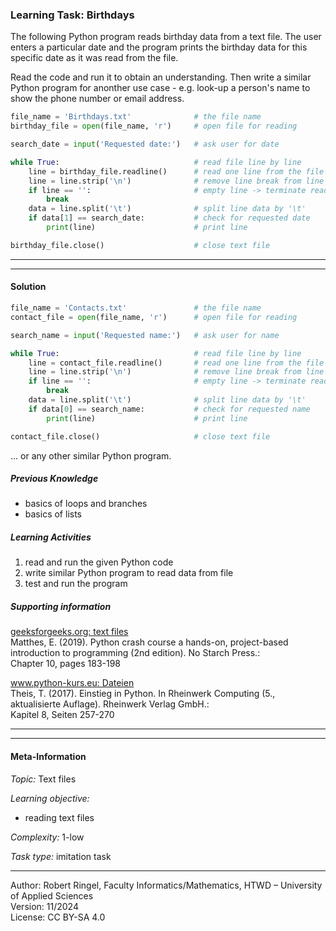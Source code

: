 ### Learning Task: Birthdays

The following Python program reads birthday data from a text file. The user
enters a particular date and the program prints the birthday data for this
specific date as it was read from the file.

Read the code and run it to obtain an understanding. Then write a similar
Python program for anonther use case - e.g. look-up a person's name to show the
phone number or email address.

``` python
file_name = 'Birthdays.txt'              # the file name
birthday_file = open(file_name, 'r')     # open file for reading

search_date = input('Requested date:')   # ask user for date

while True:                              # read file line by line
    line = birthday_file.readline()      # read one line from the file
    line = line.strip('\n')              # remove line break from line data
    if line == '':                       # empty line -> terminate reading
        break
    data = line.split('\t')              # split line data by '\t'
    if data[1] == search_date:           # check for requested date
        print(line)                      # print line

birthday_file.close()                    # close text file
```

---------------------------------------
---------------------------------------

#### Solution

``` python
file_name = 'Contacts.txt'               # the file name
contact_file = open(file_name, 'r')      # open file for reading

search_name = input('Requested name:')   # ask user for name

while True:                              # read file line by line
    line = contact_file.readline()       # read one line from the file
    line = line.strip('\n')              # remove line break from line data
    if line == '':                       # empty line -> terminate reading
        break
    data = line.split('\t')              # split line data by '\t'
    if data[0] == search_name:           # check for requested name
        print(line)                      # print line

contact_file.close()                     # close text file
```
... or any other similar Python program.

##### Previous Knowledge

- basics of loops and branches
- basics of lists
  
##### Learning Activities

1) read and run the given Python code
2) write similar Python program to read data from file
3) test and run the program

##### Supporting information

[geeksforgeeks.org: text files](https://www.geeksforgeeks.org/reading-writing-text-files-python/)  
Matthes, E. (2019). Python crash course a hands-on, project-based introduction to programming (2nd edition). No Starch Press.:  
Chapter 10, pages 183-198  

[www.python-kurs.eu: Dateien](https://www.python-kurs.eu/python3_dateien.php)  
Theis, T. (2017). Einstieg in Python. In Rheinwerk Computing (5., aktualisierte Auflage). Rheinwerk Verlag GmbH.:  
Kapitel 8, Seiten 257-270

---------------------------------------
---------------------------------------
#### Meta-Information
*Topic:*  Text files

*Learning objective:*  
- reading text files

[//]: # "learning objective: 1-files"
[//]: # "previous knowledge: 1-branch 1-loop 1-list"

*Complexity:*  1-low

*Task type:*  imitation task

---  
Author: Robert Ringel, Faculty Informatics/Mathematics, HTWD – University of Applied Sciences  
Version: 11/2024  
License: CC BY-SA 4.0